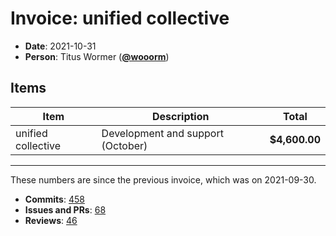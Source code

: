 # Invoice: unified collective

*   **Date**: 2021-10-31
*   **Person**: Titus Wormer ([**@wooorm**](https://github.com/wooorm))

## Items

| Item               | Description                       | Total         |
| ------------------ | --------------------------------- | ------------- |
| unified collective | Development and support (October) | **$4,600.00** |

***

These numbers are since the previous invoice, which was on 2021-09-30.

*   **Commits**:
    [458](https://github.com/search?q=author%3Awooorm+committer-date%3A%222021-09-30..2021-10-31%22)
*   **Issues and PRs**: [68](https://github.com/search?q=author%3Awooorm+created%3A%222021-09-30..2021-10-31%22)
*   **Reviews**: [46](https://github.com/search?q=reviewed-by%3Awooorm+created%3A%222021-09-30..2021-10-31%22)
